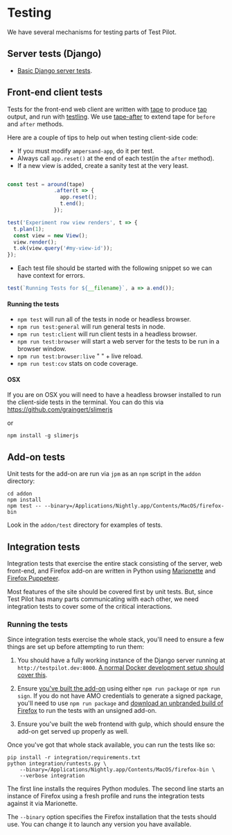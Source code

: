 # Testing

We have several mechanisms for testing parts of Test Pilot.

## Server tests (Django)

- [Basic Django server tests](https://docs.djangoproject.com/en/1.9/topics/testing/).

## Front-end client tests

Tests for the front-end web client are written with
[tape](https://www.npmjs.com/package/tape) to produce
[tap](https://en.wikipedia.org/wiki/Test_Anything_Protocol) output, and run
with [testling](https://www.npmjs.com/package/testling).  We use
[tape-after](https://www.npmjs.com/package/tape-around) to extend tape
for `before` and `after` methods.

Here are a couple of tips to help out when testing client-side code:

* If you must modify `ampersand-app`, do it per test.
* Always call `app.reset()` at the end of each test(in the `after` method).
* If a new view is added, create a sanity test at the very least.
``` js

const test = around(tape)
               .after(t => {
                 app.reset();
                 t.end();
               });

test('Experiment row view renders', t => {
  t.plan(1);
  const view = new View();
  view.render();
  t.ok(view.query('#my-view-id'));
});

```
* Each test file should be started with the following snippet so we can have context for errors.

``` js
test(`Running Tests for ${__filename}`, a => a.end());
```

#### Running the tests

* `npm test` will run all of the tests in node or headless browser.
* `npm run test:general` will run general tests in node.
* `npm run test:client` will run client tests in a headless browser.
* `npm run test:browser` will start a web server for the tests to be run in a browser window.
* `npm run test:browser:live` "     " + live reload.
* `npm run test:cov` stats on code coverage.

#### OSX
If you are on OSX you will need to have a headless browser installed to run the client-side tests
in the terminal.
You can do this via https://github.com/graingert/slimerjs

or

`npm install -g slimerjs`

## Add-on tests

Unit tests for the add-on are run via `jpm` as an `npm` script in the `addon`
directory:

```
cd addon
npm install
npm test -- --binary=/Applications/Nightly.app/Contents/MacOS/firefox-bin
```

Look in the `addon/test` directory for examples of tests.

## Integration tests

Integration tests that exercise the entire stack consisting of the server, web
front-end, and Firefox add-on are written in Python using [Marionette][] and
[Firefox Puppeteer][].

Most features of the site should be covered first by unit tests. But, since
Test Pilot has many parts communicating with each other, we need integration
tests to cover some of the critical interactions.

[marionette]: https://developer.mozilla.org/en-US/docs/Mozilla/QA/Marionette
[firefox puppeteer]: http://firefox-puppeteer.readthedocs.io/en/aurora/index.html

### Running the tests

Since integration tests exercise the whole stack, you'll need to ensure a few
things are set up before attempting to run them:

1. You should have a fully working instance of the Django server running at
   `http://testpilot.dev:8000`. [A normal Docker development setup should cover
   this](../README.md#development).

1. Ensure [you've built the add-on](../addon/README.md) using either `npm run
   package` or `npm run sign`. If you do not have AMO credentials to generate a
   signed package, you'll need to use `npm run package` and [download an
   unbranded build of Firefox][unbranded] to run the tests with an unsigned
   add-on.

1. Ensure you've built the web frontend with gulp, which should ensure the
   add-on get served up properly as well.

[unbranded]: https://wiki.mozilla.org/Add-ons/Extension_Signing#Unbranded_Builds

Once you've got that whole stack available, you can run the tests like so:

```
pip install -r integration/requirements.txt
python integration/runtests.py \
    --binary=/Applications/Nightly.app/Contents/MacOS/firefox-bin \
    --verbose integration
```

The first line installs the requires Python modules. The second line starts an
instance of Firefox using a fresh profile and runs the integration tests
against it via Marionette.

The `--binary` option specifies the Firefox installation that the tests should
use. You can change it to launch any version you have available.

